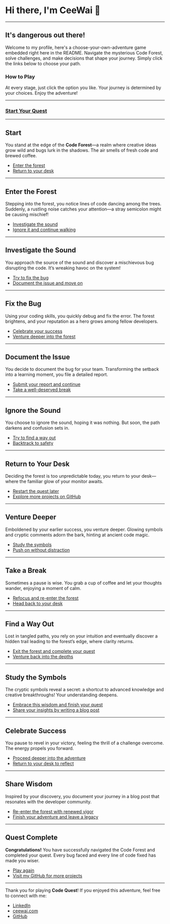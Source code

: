 # Hi there, I'm CeeWai 👋

---

## It's dangerous out there!

Welcome to my profile, here's a choose-your-own-adventure game embedded right here in the README. Navigate the mysterious Code Forest, solve challenges, and make decisions that shape your journey. Simply click the links below to choose your path.

### How to Play
At every stage, just click the option you like. Your journey is determined by your choices. Enjoy the adventure!

---

### [Start Your Quest](#start)

---

## Start
You stand at the edge of the **Code Forest**—a realm where creative ideas grow wild and bugs lurk in the shadows. The air smells of fresh code and brewed coffee.
- [Enter the forest](#enter-the-forest)
- [Return to your desk](#return-to-your-desk)

---

## Enter the Forest
Stepping into the forest, you notice lines of code dancing among the trees. Suddenly, a rustling noise catches your attention—a stray semicolon might be causing mischief!
- [Investigate the sound](#investigate-the-sound)
- [Ignore it and continue walking](#ignore-the-sound)

---

## Investigate the Sound
You approach the source of the sound and discover a mischievous bug disrupting the code. It’s wreaking havoc on the system!
- [Try to fix the bug](#fix-the-bug)
- [Document the issue and move on](#document-the-issue)

---

## Fix the Bug
Using your coding skills, you quickly debug and fix the error. The forest brightens, and your reputation as a hero grows among fellow developers.
- [Celebrate your success](#celebrate-success)
- [Venture deeper into the forest](#venture-deeper)

---

## Document the Issue
You decide to document the bug for your team. Transforming the setback into a learning moment, you file a detailed report.
- [Submit your report and continue](#venture-deeper)
- [Take a well-deserved break](#take-a-break)

---

## Ignore the Sound
You choose to ignore the sound, hoping it was nothing. But soon, the path darkens and confusion sets in.
- [Try to find a way out](#find-a-way-out)
- [Backtrack to safety](#return-to-your-desk)

---

## Return to Your Desk
Deciding the forest is too unpredictable today, you return to your desk—where the familiar glow of your monitor awaits.
- [Restart the quest later](#start)
- [Explore more projects on GitHub](https://github.com/ceewaigit)

---

## Venture Deeper
Emboldened by your earlier success, you venture deeper. Glowing symbols and cryptic comments adorn the bark, hinting at ancient code magic.
- [Study the symbols](#study-symbols)
- [Push on without distraction](#find-a-way-out)

---

## Take a Break
Sometimes a pause is wise. You grab a cup of coffee and let your thoughts wander, enjoying a moment of calm.
- [Refocus and re-enter the forest](#venture-deeper)
- [Head back to your desk](#return-to-your-desk)

---

## Find a Way Out
Lost in tangled paths, you rely on your intuition and eventually discover a hidden trail leading to the forest’s edge, where clarity returns.
- [Exit the forest and complete your quest](#quest-complete)
- [Venture back into the depths](#venture-deeper)

---

## Study the Symbols
The cryptic symbols reveal a secret: a shortcut to advanced knowledge and creative breakthroughs! Your understanding deepens.
- [Embrace this wisdom and finish your quest](#quest-complete)
- [Share your insights by writing a blog post](#share-wisdom)

---

## Celebrate Success
You pause to revel in your victory, feeling the thrill of a challenge overcome. The energy propels you forward.
- [Proceed deeper into the adventure](#venture-deeper)
- [Return to your desk to reflect](#return-to-your-desk)

---

## Share Wisdom
Inspired by your discovery, you document your journey in a blog post that resonates with the developer community.
- [Re-enter the forest with renewed vigor](#venture-deeper)
- [Finish your adventure and leave a legacy](#quest-complete)

---

## Quest Complete
**Congratulations!** You have successfully navigated the Code Forest and completed your quest. Every bug faced and every line of code fixed has made you wiser.
- [Play again](#start)
- [Visit my GitHub for more projects](https://github.com/ceewaigit)

---

Thank you for playing **Code Quest**! If you enjoyed this adventure, feel free to connect with me:
- [LinkedIn](https://www.linkedin.com/in/ong-chong-yong/)
- [ceewai.com](https://www.ceewai.com)
- [GitHub](https://github.com/ceewaigit)


<!--
**ceewaigit/ceewaigit** is a ✨ _special_ ✨ repository because its `README.md` (this file) appears on your GitHub profile.

Here are some ideas to get you started:

- 🔭 I’m currently working on ...
- 🌱 I’m currently learning ...
- 👯 I’m looking to collaborate on ...
- 🤔 I’m looking for help with ...
- 💬 Ask me about ...
- 📫 How to reach me: ...
- 😄 Pronouns: ...
- ⚡ Fun fact: ...
-->

